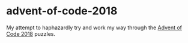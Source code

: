 # advent-of-code-2018
My attempt to haphazardly try and work my way through the [Advent of Code 2018](https://adventofcode.com/2018) puzzles.
